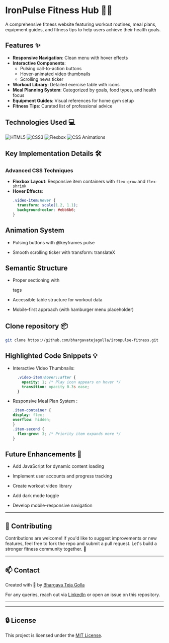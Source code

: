 # IronPulse Fitness Hub 🏋️‍♂️

A comprehensive fitness website featuring workout routines, meal plans, equipment guides, and fitness tips to help users achieve their health goals.

## Features ✨

- **Responsive Navigation**: Clean menu with hover effects
- **Interactive Components**:
  - Pulsing call-to-action buttons
  - Hover-animated video thumbnails
  - Scrolling news ticker
- **Workout Library**: Detailed exercise table with icons
- **Meal Planning System**: Categorized by goals, food types, and health focus
- **Equipment Guides**: Visual references for home gym setup
- **Fitness Tips**: Curated list of professional advice

## Technologies Used 💻

![HTML5](https://img.shields.io/badge/-HTML5-E34F26?logo=html5&logoColor=white)
![CSS3](https://img.shields.io/badge/-CSS3-1572B6?logo=css3&logoColor=white)
![Flexbox](https://img.shields.io/badge/-Flexbox-7952B3?logo=css3&logoColor=white)
![CSS Animations](https://img.shields.io/badge/-Animations-FF6B6B)

## Key Implementation Details 🛠️

### Advanced CSS Techniques
- **Flexbox Layout**: Responsive item containers with `flex-grow` and `flex-shrink`
- **Hover Effects**: 
  ```css
  .video-item:hover {
    transform: scale(1.2, 1.1);
    background-color: #ebb6b6;
  }
  ```
## Animation System

  - Pulsing buttons with @keyframes pulse

  - Smooth scrolling ticker with transform: translateX
## Semantic Structure
- Proper sectioning with <section> tags

- Accessible table structure for workout data

- Mobile-first approach (with hamburger menu placeholder)

## Clone repository 📦
```bash
git clone https://github.com/bhargavatejagolla/ironpulse-fitness.git
```
## Highlighted Code Snippets 💡
  - Interactive Video Thumbnails:
    ```css
      .video-item:hover::after {
        opacity: 1; /* Play icon appears on hover */
        transition: opacity 0.3s ease;
      }
    ```
  - Responsive Meal Plan System :
      ```css
      .item-container {
      display: flex;
      overflow: hidden;
      }
      .item-second {
        flex-grow: 3; /* Priority item expands more */
      }
    ```
## Future Enhancements 🚀
  - Add JavaScript for dynamic content loading

  - Implement user accounts and progress tracking

  - Create workout video library

  - Add dark mode toggle

  - Develop mobile-responsive navigation
---

## 🙌 Contributing

Contributions are welcome! If you'd like to suggest improvements or new features, feel free to fork the repo and submit a pull request. Let's build a stronger fitness community together. 💪

---

## 📫 Contact

Created with 💖 by [Bhargava Teja Golla](https://github.com/bhargavatejagolla)

For any queries, reach out via [LinkedIn](https://www.linkedin.com/in/golla-bhargava-teja/) or open an issue on this repository.

---

---
## 🔒 License

This project is licensed under the [MIT License](LICENSE).
    

